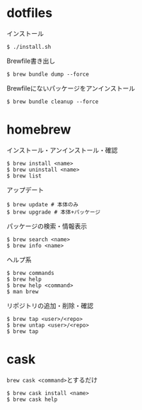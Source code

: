 # dotfiles

インストール

```
$ ./install.sh
```

Brewfile書き出し

```
$ brew bundle dump --force
```

Brewfileにないパッケージをアンインストール

```
$ brew bundle cleanup --force
```

# homebrew

インストール・アンインストール・確認

```
$ brew install <name>
$ brew uninstall <name>
$ brew list
```

アップデート

```
$ brew update # 本体のみ
$ brew upgrade # 本体+パッケージ
```

パッケージの検索・情報表示

```
$ brew search <name>
$ brew info <name>
```

ヘルプ系

```
$ brew commands
$ brew help
$ brew help <command>
$ man brew
```

リポジトリの追加・削除・確認

```
$ brew tap <user>/<repo>
$ brew untap <user>/<repo>
$ brew tap
```

 # cask

 `brew cask <command>`とするだけ

 ```
$ brew cask install <name>
$ brew cask help
 ```
